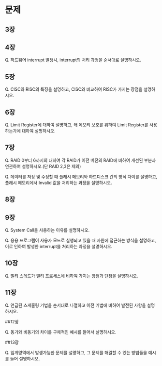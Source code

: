# 문제

## 3장

## 4장

Q. 하드웨어 interrupt 발생시, interrupt의 처리 과정을 순서대로 설명하시오.

## 5장

Q. CISC와 RISC의 특징을 설명하고, CISC와 비교하여 RISC가 가지는 장점을 설명하시오.

## 6장
Q. Limit Register에 대하여 설명하고, 왜 메모리 보호를 위하여 Limit Register를 사용하는가에 대하여 설명하시오.

## 7장
Q. RAID 0부터 6까지의 대하여 각 RAID가 이전 버전의 RAID에 비하여 개선된 부분과 연관하여 설명하시오.(단 RAID 2,3은 제외)

Q. 데이터를 저장 및 수정할 때 플래시 메모리와 하드디스크 간의 방식 차이를 설명하고, 
    플래시 메모리에서 Invalid 값을 처리하는 과정을 설명하시오.

## 8장


## 9장
Q. System Call을 사용하는 이유를 설명하시오.

Q. 응용 프로그램이 사용자 모드로 실행되고 있을 때 자원에 접근하는 방식을 설명하고, 이로 인하여 발생한 interrupt를 처리하는 과정을 설명하시오.

## 10장
Q. 멀티 스레드가 멀티 프로세스에 비하여 가지는 장점과 단점을 설명하시오.

## 11장

Q. 언급된 스케줄링 기법을 순서대로 나열하고 이전 기법에 비하여 발전된 사항을 설명하시오.

##12장

Q. 동기와 비동기의 차이를 구체적인 예시를 들어서 설명하시오.

##13장

Q. 임계영역에서 발생가능한 문제를 설명하고, 그 문제를 해결할 수 있는 방법들을 예시를 들어 설명하시오.
